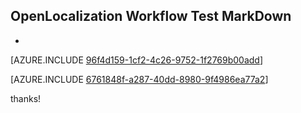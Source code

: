 ## OpenLocalization Workflow Test MarkDown
* 

[AZURE.INCLUDE [96f4d159-1cf2-4c26-9752-1f2769b00add](calleeMd1.md)]



[AZURE.INCLUDE [6761848f-a287-40dd-8980-9f4986ea77a2](calleeMd2.md)]

 
thanks!